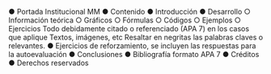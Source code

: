 ● Portada Institucional MM
● Contenido
● Introducción
● Desarrollo
	○ Información teórica
	○ Gráficos
	○ Fórmulas
	○ Códigos
	○ Ejemplos
	○ Ejercicios
	Todo debidamente citado o referenciado (APA 7) en los casos que aplique Textos, imágenes, etc
	 Resaltar en negritas las palabras claves o relevantes.
● Ejercicios de reforzamiento, se incluyen las respuestas para la 
autoevaluación
● Conclusiones
● Bibliografía formato APA 7
● Créditos
● Derechos reservados